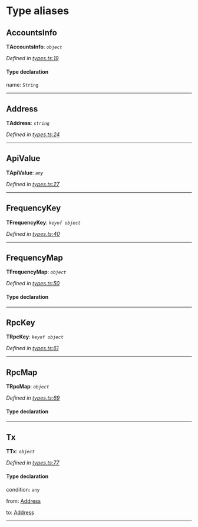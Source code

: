 

# Type aliases

<a id="accountsinfo"></a>

##  AccountsInfo

**ΤAccountsInfo**: *`object`*

*Defined in [types.ts:19](https://github.com/paritytech/js-libs/blob/0cbe22a/packages/light.js/src/types.ts#L19)*

#### Type declaration

 name: `String`

___
<a id="address"></a>

##  Address

**ΤAddress**: *`string`*

*Defined in [types.ts:24](https://github.com/paritytech/js-libs/blob/0cbe22a/packages/light.js/src/types.ts#L24)*

___
<a id="apivalue"></a>

##  ApiValue

**ΤApiValue**: *`any`*

*Defined in [types.ts:27](https://github.com/paritytech/js-libs/blob/0cbe22a/packages/light.js/src/types.ts#L27)*

___
<a id="frequencykey"></a>

##  FrequencyKey

**ΤFrequencyKey**: *`keyof object`*

*Defined in [types.ts:40](https://github.com/paritytech/js-libs/blob/0cbe22a/packages/light.js/src/types.ts#L40)*

___
<a id="frequencymap"></a>

##  FrequencyMap

**ΤFrequencyMap**: *`object`*

*Defined in [types.ts:50](https://github.com/paritytech/js-libs/blob/0cbe22a/packages/light.js/src/types.ts#L50)*

#### Type declaration

___
<a id="rpckey"></a>

##  RpcKey

**ΤRpcKey**: *`keyof object`*

*Defined in [types.ts:61](https://github.com/paritytech/js-libs/blob/0cbe22a/packages/light.js/src/types.ts#L61)*

___
<a id="rpcmap"></a>

##  RpcMap

**ΤRpcMap**: *`object`*

*Defined in [types.ts:69](https://github.com/paritytech/js-libs/blob/0cbe22a/packages/light.js/src/types.ts#L69)*

#### Type declaration

___
<a id="tx"></a>

##  Tx

**ΤTx**: *`object`*

*Defined in [types.ts:77](https://github.com/paritytech/js-libs/blob/0cbe22a/packages/light.js/src/types.ts#L77)*

#### Type declaration

 condition: `any`

 from: [Address](_types_.md#address)

 to: [Address](_types_.md#address)

___

